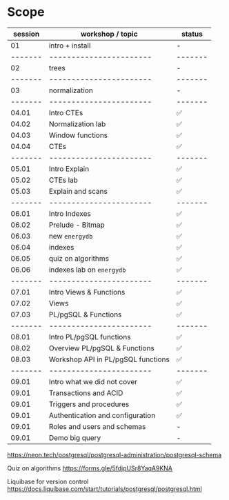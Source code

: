 # Scope

| session | workshop / topic                   | status  |
| ------- | ---------------------------------- | ------- |
| 01      | intro + install                    | -       |
| ------- | -----------------------            | ------- |
| 02      | trees                              | -       |
| ------- | -----------------------            | ------- |
| 03      | normalization                      | -       |
| ------- | -----------------------            | ------- |
| 04.01   | Intro CTEs                         | ✅       |
| 04.02   | Normalization lab                  | ✅       |
| 04.03   | Window functions                   | ✅       |
| 04.04   | CTEs                               | ✅       |
| ------- | -----------------------            | ------- |
| 05.01   | Intro Explain                      | ✅       |
| 05.02   | CTEs lab                           | ✅       |
| 05.03   | Explain and scans                  | ✅       |
| ------- | -----------------------            | ------- |
| 06.01   | Intro Indexes                      | ✅       |
| 06.02   | Prelude - Bitmap                   | ✅       |
| 06.03   | new `energydb`                     | ✅       |
| 06.04   | indexes                            | ✅       |
| 06.05   | quiz on algorithms                 | ✅       |
| 06.06   | indexes lab on `energydb`          | ✅       |
| ------- | -----------------------            | ------- |
| 07.01   | Intro Views & Functions            | ✅       |
| 07.02   | Views                              | ✅       |
| 07.03   | PL/pgSQL & Functions               | ✅       |
| ------- | -----------------------            | ------- |
| 08.01   | Intro PL/pgSQL functions           | ✅       |
| 08.02   | Overview PL/pgSQL & Functions      | ✅       |
| 08.03   | Workshop API in PL/pgSQL functions | ✅       |
| ------- | -----------------------            | ------- |
| 09.01   | Intro what we did not cover        | ✅       |
| 09.01   | Transactions and ACID              | ✅       |
| 09.01   | Triggers and procedures            | ✅       |
| 09.01   | Authentication and configuration   | ✅       |
| 09.01   | Roles and users and schemas        | -       |
| 09.01   | Demo big query                     | -       |

https://neon.tech/postgresql/postgresql-administration/postgresql-schema

Quiz on algorithms
<https://forms.gle/5fdjpUSr8YaqA9KNA>

Liquibase for version control
<https://docs.liquibase.com/start/tutorials/postgresql/postgresql.html>

